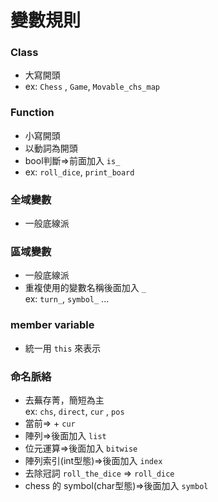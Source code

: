 # 變數規則 
### Class

   - 大寫開頭
   - ex: `Chess` , `Game`, `Movable_chs_map`
	 
### Function
   - 小寫開頭
   - 以動詞為開頭
   - bool判斷=>前面加入 `is_`
   - ex: `roll_dice`, `print_board`

### 全域變數
   - 一般底線派
	 
### 區域變數 
   - 一般底線派
   - 重複使用的變數名稱後面加入 `_` <br> ex: `turn_`, `symbol_` ...
	 
### member variable
   - 統一用 `this` 來表示

### 命名脈絡
   - 去蕪存菁，簡短為主 <br> ex: `chs`, `direct`, `cur` , `pos`
   - 當前=> + `cur`
   - 陣列=>後面加入 `list`
   - 位元運算=>後面加入 `bitwise`
   - 陣列索引(int型態)=>後面加入 `index`
   - 去除冠詞 `roll_the_dice` => `roll_dice`
   - chess 的 symbol(char型態)=>後面加入 `symbol`
